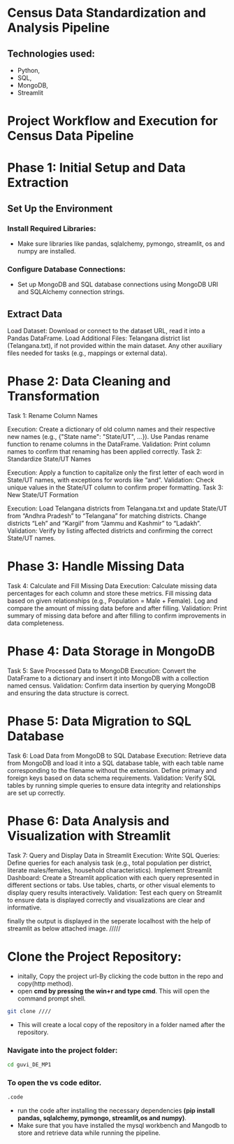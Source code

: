 # Census Data Standardization and Analysis Pipeline

## Technologies used:
- Python,
- SQL,
- MongoDB,
- Streamlit

# Project Workflow and Execution for Census Data Pipeline

# Phase 1: Initial Setup and Data Extraction

## Set Up the Environment

### Install Required Libraries:
- Make sure libraries like pandas, sqlalchemy, pymongo, streamlit, os and numpy are installed.
### Configure Database Connections:
- Set up MongoDB and SQL database connections using MongoDB URI and SQLAlchemy connection strings.


## Extract Data

Load Dataset: Download or connect to the dataset URL, read it into a Pandas DataFrame.
Load Additional Files:
Telangana district list (Telangana.txt), if not provided within the main dataset.
Any other auxiliary files needed for tasks (e.g., mappings or external data).


# Phase 2: Data Cleaning and Transformation
Task 1: Rename Column Names

Execution:
Create a dictionary of old column names and their respective new names (e.g., {"State name": "State/UT", ...}).
Use Pandas rename function to rename columns in the DataFrame.
Validation:
Print column names to confirm that renaming has been applied correctly.
Task 2: Standardize State/UT Names

Execution:
Apply a function to capitalize only the first letter of each word in State/UT names, with exceptions for words like “and”.
Validation:
Check unique values in the State/UT column to confirm proper formatting.
Task 3: New State/UT Formation

Execution:
Load Telangana districts from Telangana.txt and update State/UT from “Andhra Pradesh” to “Telangana” for matching districts.
Change districts “Leh” and “Kargil” from “Jammu and Kashmir” to “Ladakh”.
Validation:
Verify by listing affected districts and confirming the correct State/UT names.

# Phase 3: Handle Missing Data
Task 4: Calculate and Fill Missing Data
Execution:
Calculate missing data percentages for each column and store these metrics.
Fill missing data based on given relationships (e.g., Population = Male + Female).
Log and compare the amount of missing data before and after filling.
Validation:
Print summary of missing data before and after filling to confirm improvements in data completeness.

# Phase 4: Data Storage in MongoDB
Task 5: Save Processed Data to MongoDB
Execution:
Convert the DataFrame to a dictionary and insert it into MongoDB with a collection named census.
Validation:
Confirm data insertion by querying MongoDB and ensuring the data structure is correct.

# Phase 5: Data Migration to SQL Database
Task 6: Load Data from MongoDB to SQL Database
Execution:
Retrieve data from MongoDB and load it into a SQL database table, with each table name corresponding to the filename without the extension.
Define primary and foreign keys based on data schema requirements.
Validation:
Verify SQL tables by running simple queries to ensure data integrity and relationships are set up correctly.

# Phase 6: Data Analysis and Visualization with Streamlit
Task 7: Query and Display Data in Streamlit
Execution:
Write SQL Queries: Define queries for each analysis task (e.g., total population per district, literate males/females, household characteristics).
Implement Streamlit Dashboard:
Create a Streamlit application with each query represented in different sections or tabs.
Use tables, charts, or other visual elements to display query results interactively.
Validation:
Test each query on Streamlit to ensure data is displayed correctly and visualizations are clear and informative.

finally the output is displayed in the seperate localhost with the help of streamlit as below attached image.
/////

# Clone the Project Repository:
- initally, Copy the project url-By clicking the code button in the repo and copy(http method).
- open **cmd by pressing the win+r and type cmd**.
 This will open the command prompt shell.
```bash
git clone ////
```
- This will create a local copy of the repository in a folder named after the repository. 

### Navigate into the project folder:
```bash
cd guvi_DE_MP1
```
### To open the vs code editor.

```bash
.code 
```
- run the code after installing the necessary dependencies **(pip install  pandas, sqlalchemy, pymongo, streamlit,os and numpy)**.
- Make sure that you have installed the mysql workbench and Mangodb to store and retrieve data while running the pipeline.


